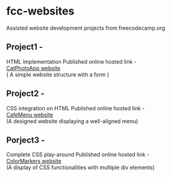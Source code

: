 # fcc-websites
Assisted website development projects from freecodecamp.org 
                                                                            

<h2>Project1 -</h2>                                                              

HTML implementation
Published online hosted link -                                            
<a href="https://vermashaurya.github.io/fcc-websites/CatPhotoApp/catphotoapp.html">CatPhotoApp website</a>       
( A simple website structure with a form )

<h2>Project2 -</h2>                                                        

CSS integration on HTML
Published online hosted link -                                      
<a href="https://vermashaurya.github.io/fcc-websites/CafeMenu/cafemenu.html">CafeMenu website</a>        
(A designed website displaying a well-aligned menu)


<h2>Porject3 -</h2>

Complete CSS play-around 
Published online hosted link - <br>
<a href="https://vermashaurya.github.io/fcc-websites/ColorMarker/colormarker.html">ColorMarkers website</a> <br>
(A display of CSS functionalities with multiple div elements)
